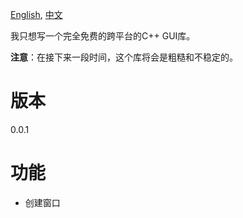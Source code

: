 [English](README.md), [中文](README_zh.md)

我只想写一个完全免费的跨平台的C++ GUI库。

**注意**：在接下来一段时间，这个库将会是粗糙和不稳定的。

# 版本
0.0.1

# 功能
- 创建窗口
